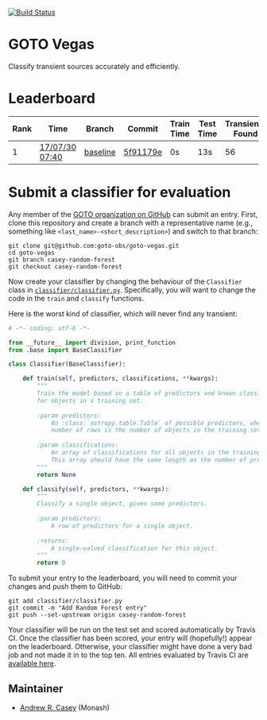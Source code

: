 [![Build Status](https://travis-ci.org/GOTO-OBS/goto-vegas.svg?branch=master)](https://travis-ci.org/GOTO-OBS/goto-vegas)

# GOTO Vegas
Classify transient sources accurately and efficiently.


# Leaderboard
| Rank | Time | Branch | Commit | Train Time | Test Time | Transients Found | Transients Missed | False Positives | Score |
|------|------|--------|--------|------------|-----------|------------------|-------------------|-----------------|-------|
|1|[17/07/30 07:40](https://travis-ci.org/GOTO-OBS/goto-vegas/builds/259036213)|[baseline](https://github.com/goto-obs/goto-vegas/tree/baseline)|[5f91179e](https://github.com/goto-obs/goto-vegas/commit/5f91179ecd1fd825be71dc205a1881d0c45e21d8)|0s|13s|56|39|56|0.569|



# Submit a classifier for evaluation
Any member of the [GOTO organization on GitHub](https://github.com/GOTO-OBS) can 
submit an entry. First, clone this repository and create a branch with a 
representative name (e.g., something like ``<last_name>-<short_description>``) 
and switch to that branch:

````
git clone git@github.com:goto-obs/goto-vegas.git
cd goto-vegas
git branch casey-random-forest
git checkout casey-random-forest
````

Now create your classifier by changing the behaviour of the ``Classifier`` class
in [``classifier/classifier.py``](classifier/classifier.py). Specifically, you
will want to change the code in the ``train`` and ``classify`` functions.

Here is the worst kind of classifier, which will never find any transient:

````python
# -*- coding: utf-8 -*-

from __future__ import division, print_function
from .base import BaseClassifier

class Classifier(BaseClassifier):

    def train(self, predictors, classifications, **kwargs):
        """
        Train the model based on a table of predictors and known classifications
        for objects in a training set.
         
        :param predictors:
            An :class:`astropy.table.Table` of possible predictors, where the
            number of rows is the number of objects in the training set.
           
        :param classifications:
            An array of classifications for all objects in the training set.
            This array should have the same length as the number of predictor rows.
        """
        return None

    def classify(self, predictors, **kwargs):
        """
        Classify a single object, given some predictors.
        
        :param predictors:
            A row of predictors for a single object.
           
        :returns:
            A single-valued classification for this object.
        """
        return 0
````

To submit your entry to the leaderboard, you will need to commit your changes and
push them to GitHub:

````
git add classifier/classifier.py
git commit -m "Add Random Forest entry"
git push --set-upstream origin casey-random-forest
````

Your classifier will be run on the test set and scored automatically by Travis CI.
Once the classifier has been scored, your entry will (hopefully!) appear on the
leaderboard. Otherwise, your classifier might have done a very bad job and not made
it in to the top ten. All entries evaluated by Travis CI are [available here](entries.csv).

Maintainer
----------
- [Andrew R. Casey](http://astrowizici.st) (Monash)
